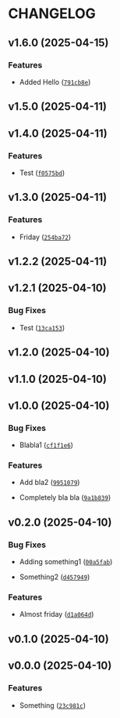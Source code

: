 # CHANGELOG


## v1.6.0 (2025-04-15)

### Features

- Added Hello
  ([`791cb8e`](https://github.com/simonliska/py-semantic/commit/791cb8e28b425a1d65aab870c61b413dc7b096d8))


## v1.5.0 (2025-04-11)


## v1.4.0 (2025-04-11)

### Features

- Test
  ([`f0575bd`](https://github.com/simonliska/py-semantic/commit/f0575bddad69d0fac249eac8e3a693643c07b8e7))


## v1.3.0 (2025-04-11)

### Features

- Friday
  ([`254ba72`](https://github.com/simonliska/py-semantic/commit/254ba72bd7c319ccd1abf57da4c40d2aa1b720bb))


## v1.2.2 (2025-04-11)


## v1.2.1 (2025-04-10)

### Bug Fixes

- Test
  ([`13ca153`](https://github.com/simonliska/py-semantic/commit/13ca153112e9a943151c474e7548a49c29445b1d))


## v1.2.0 (2025-04-10)


## v1.1.0 (2025-04-10)


## v1.0.0 (2025-04-10)

### Bug Fixes

- Blabla1
  ([`cf1f1e6`](https://github.com/simonliska/py-semantic/commit/cf1f1e6619454f81e48d2e55268e8e1ec59b0554))

### Features

- Add bla2
  ([`9951079`](https://github.com/simonliska/py-semantic/commit/9951079bd7e5176f80dc0cb4b70118901684f871))

- Completely bla bla
  ([`9a1b839`](https://github.com/simonliska/py-semantic/commit/9a1b839a14e85d2a71310f27ee815ed5a8e1b5a9))


## v0.2.0 (2025-04-10)

### Bug Fixes

- Adding something1
  ([`00a5fab`](https://github.com/simonliska/py-semantic/commit/00a5fabed1c7a76bbbd0145e19f01b14dd56660a))

- Something2
  ([`d457949`](https://github.com/simonliska/py-semantic/commit/d457949b90b14080ffb75ca6cb37722bfb0ff514))

### Features

- Almost friday
  ([`d1a064d`](https://github.com/simonliska/py-semantic/commit/d1a064d77af2032fdf88d7c90b705b5aed8925b4))


## v0.1.0 (2025-04-10)


## v0.0.0 (2025-04-10)

### Features

- Something
  ([`23c981c`](https://github.com/simonliska/py-semantic/commit/23c981c874b5d1d2b1604a97ff781da23aae9274))
